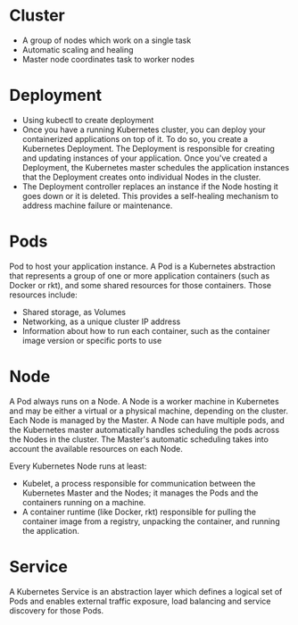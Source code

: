 # Cluster
- A group of nodes which work on a single task
- Automatic scaling and healing
- Master node coordinates task to worker nodes

# Deployment
- Using kubectl to create deployment
- Once you have a running Kubernetes cluster, you can deploy your containerized applications on top of it. To do so, you create a Kubernetes Deployment. The Deployment is responsible for creating and updating instances of your application. Once you've created a Deployment, the Kubernetes master schedules the application instances that the Deployment creates onto individual Nodes in the cluster.
- The Deployment controller replaces an instance if the Node hosting it goes down or it is deleted. This provides a self-healing mechanism to address machine failure or maintenance.

# Pods
Pod to host your application instance. A Pod is a Kubernetes abstraction that represents a group of one or more application containers (such as Docker or rkt), and some shared resources for those containers. Those resources include:

- Shared storage, as Volumes
- Networking, as a unique cluster IP address
- Information about how to run each container, such as the container image version or specific ports to use

# Node
A Pod always runs on a Node. A Node is a worker machine in Kubernetes and may be either a virtual or a physical machine, depending on the cluster. Each Node is managed by the Master. A Node can have multiple pods, and the Kubernetes master automatically handles scheduling the pods across the Nodes in the cluster. The Master's automatic scheduling takes into account the available resources on each Node.

Every Kubernetes Node runs at least:
- Kubelet, a process responsible for communication between the Kubernetes Master and the Nodes; it manages the Pods and the containers running on a machine.
- A container runtime (like Docker, rkt) responsible for pulling the container image from a registry, unpacking the container, and running the application.

# Service
A Kubernetes Service is an abstraction layer which defines a logical set of Pods and enables external traffic exposure, load balancing and service discovery for those Pods.